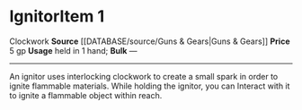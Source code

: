 ﻿---
id: '1151'
item_category: Adventuring Gear
level: '1'
name: Ignitor
price: 5 gp
rarity: Common
source: '[[DATABASE/source/Guns & Gears|Guns & Gears]]'
subcategory: adventuringgear
trait:
- '[[DATABASE/trait/Clockwork|Clockwork]]'
type: Item
usage: held in 1 hand

---
# Ignitor<span class="item-type">Item 1</span>

<span class="item-trait">Clockwork</span>
**Source** [[DATABASE/source/Guns & Gears|Guns & Gears]]
**Price** 5 gp
**Usage** held in 1 hand; **Bulk** —

---
An ignitor uses interlocking clockwork to create a small spark in order to ignite flammable materials. While holding the ignitor, you can Interact with it to ignite a flammable object within reach.